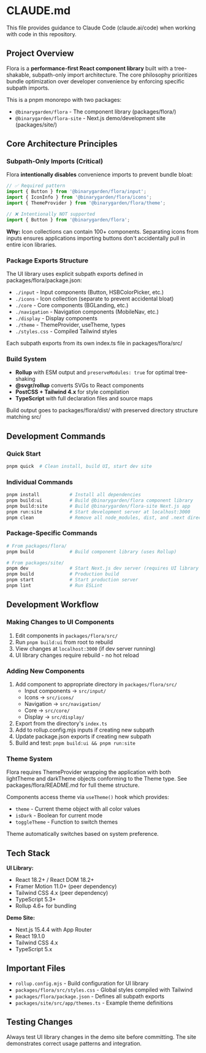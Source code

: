 # CLAUDE.md

This file provides guidance to Claude Code (claude.ai/code) when working with code in this repository.

## Project Overview

Flora is a **performance-first React component library** built with a tree-shakable, subpath-only import architecture. The core philosophy prioritizes bundle optimization over developer convenience by enforcing specific subpath imports.

This is a pnpm monorepo with two packages:
- `@binarygarden/flora` - The component library (packages/flora/)
- `@binarygarden/flora-site` - Next.js demo/development site (packages/site/)

## Core Architecture Principles

### Subpath-Only Imports (Critical)
Flora **intentionally disables** convenience imports to prevent bundle bloat:

```javascript
// ✅ Required pattern
import { Button } from '@binarygarden/flora/input';
import { IconInfo } from '@binarygarden/flora/icons';
import { ThemeProvider } from '@binarygarden/flora/theme';

// ❌ Intentionally NOT supported
import { Button } from '@binarygarden/flora';
```

**Why:** Icon collections can contain 100+ components. Separating icons from inputs ensures applications importing buttons don't accidentally pull in entire icon libraries.

### Package Exports Structure
The UI library uses explicit subpath exports defined in packages/flora/package.json:
- `./input` - Input components (Button, HSBColorPicker, etc.)
- `./icons` - Icon collection (separate to prevent accidental bloat)
- `./core` - Core components (BGLanding, etc.)
- `./navigation` - Navigation components (MobileNav, etc.)
- `./display` - Display components
- `./theme` - ThemeProvider, useTheme, types
- `./styles.css` - Compiled Tailwind styles

Each subpath exports from its own index.ts file in packages/flora/src/

### Build System
- **Rollup** with ESM output and `preserveModules: true` for optimal tree-shaking
- **@svgr/rollup** converts SVGs to React components
- **PostCSS + Tailwind 4.x** for style compilation
- **TypeScript** with full declaration files and source maps

Build output goes to packages/flora/dist/ with preserved directory structure matching src/

## Development Commands

### Quick Start
```bash
pnpm quick  # Clean install, build UI, start dev site
```

### Individual Commands
```bash
pnpm install           # Install all dependencies
pnpm build:ui          # Build @binarygarden/flora component library
pnpm build:site        # Build @binarygarden/flora-site Next.js app
pnpm run:site          # Start development server at localhost:3000
pnpm clean             # Remove all node_modules, dist, and .next directories
```

### Package-Specific Commands
```bash
# From packages/flora/
pnpm build             # Build component library (uses Rollup)

# From packages/site/
pnpm dev               # Start Next.js dev server (requires UI library built first)
pnpm build             # Production build
pnpm start             # Start production server
pnpm lint              # Run ESLint
```

## Development Workflow

### Making Changes to UI Components
1. Edit components in `packages/flora/src/`
2. Run `pnpm build:ui` from root to rebuild
3. View changes at `localhost:3000` (if dev server running)
4. UI library changes require rebuild - no hot reload

### Adding New Components
1. Add component to appropriate directory in `packages/flora/src/`
   - Input components → `src/input/`
   - Icons → `src/icons/`
   - Navigation → `src/navigation/`
   - Core → `src/core/`
   - Display → `src/display/`
2. Export from the directory's `index.ts`
3. Add to rollup.config.mjs inputs if creating new subpath
4. Update package.json exports if creating new subpath
5. Build and test: `pnpm build:ui && pnpm run:site`

### Theme System
Flora requires ThemeProvider wrapping the application with both lightTheme and darkTheme objects conforming to the Theme type. See packages/flora/README.md for full theme structure.

Components access theme via `useTheme()` hook which provides:
- `theme` - Current theme object with all color values
- `isDark` - Boolean for current mode
- `toggleTheme` - Function to switch themes

Theme automatically switches based on system preference.

## Tech Stack

**UI Library:**
- React 18.2+ / React DOM 18.2+
- Framer Motion 11.0+ (peer dependency)
- Tailwind CSS 4.x (peer dependency)
- TypeScript 5.3+
- Rollup 4.6+ for bundling

**Demo Site:**
- Next.js 15.4.4 with App Router
- React 19.1.0
- Tailwind CSS 4.x
- TypeScript 5.x

## Important Files

- `rollup.config.mjs` - Build configuration for UI library
- `packages/flora/src/styles.css` - Global styles compiled with Tailwind
- `packages/flora/package.json` - Defines all subpath exports
- `packages/site/src/app/themes.ts` - Example theme definitions

## Testing Changes
Always test UI library changes in the demo site before committing. The site demonstrates correct usage patterns and integration.
